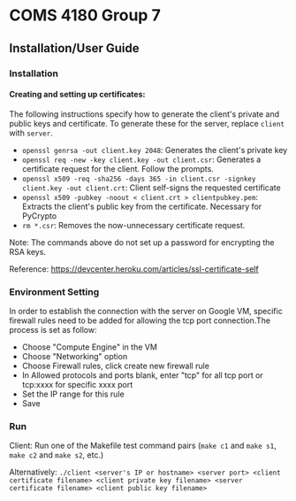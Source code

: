 # COMS 4180 Group 7
## Installation/User Guide

### Installation

#### Creating and setting up certificates:
The following instructions specify how to generate the client's private and public keys and certificate. To generate these for the server, replace ``client`` with ``server``.
- ``openssl genrsa -out client.key 2048``: Generates the client's private key
- ``openssl req -new -key client.key -out client.csr``: Generates a certificate request for the client. Follow the prompts.
- ``openssl x509 -req -sha256 -days 365 -in client.csr -signkey client.key -out client.crt``: Client self-signs the requested certificate
- ``openssl x509 -pubkey -noout < client.crt > clientpubkey.pem``: Extracts the client's public key from the certificate. Necessary for PyCrypto
- ``rm *.csr``: Removes the now-unnecessary certificate request.

Note: The commands above do not set up a password for encrypting the RSA keys.

Reference: https://devcenter.heroku.com/articles/ssl-certificate-self

### Environment Setting
In order to establish the connection with the server on Google VM, specific firewall rules need to be added for allowing the tcp port connection.The process is set as follow:
- Choose "Compute Engine" in the VM
- Choose "Networking" option
- Choose Firewall rules, click create new firewall rule 
- In Allowed protocols and ports blank, enter "tcp" for all tcp port or tcp:xxxx for specific xxxx port
- Set the IP range for this rule
- Save

### Run
Client: Run one of the Makefile test command pairs (``make c1`` and ``make s1``, ``make c2`` and ``make s2``, etc.)

Alternatively:
``./client <server's IP or hostname> <server port> <client certificate filename> <client private key filename> <server certificate filename> <client public key filename>``
